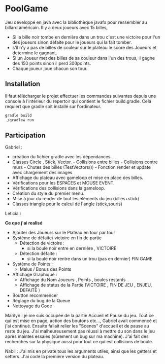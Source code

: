 # PoolGame

Jeu développé en java avec la bibliothèque javafx pour ressembler au billard américain.
Il y a deux joueurs avec 15 billes,
- Si la bille noir tombe en dernière dans un trou c'est une victoire pour l'un des joueurs sinon défaite pour le joueurs qui la fait tomber. 
- s'il n'y a pas de billes de couleur sur le plateau le score des Joueurs et determine le gagnant. 
- Si un Joueur met des billes de sa couleur dans l'un des trous, il gagne des 150 points sinon il perd 300points.
- Chaque joueur joue chacun son tour.

## Installation

Il faut télécharger le projet effectuer les commandes suivantes depuis une console
à l'intérieur du repertoir qui contient le fichier build.gradle. Cela requiert que gradle
soit installé sur l'ordinateur.

```bash
gradle build
./gradlew run
```

## Participation

Gabriel : 
- création du fichier gradle avec les dépendances.
- Classes Circle , Stick, Vector.
        - Collisions entre billes
        - Collisions contre murs
        - Chutes des billes (TestVectors())
        - Fonction render et update avec chargement des images
- Affichage du plateau avec gameloop et mise en place des billes.
- Vérifications pour les ESPACES et MOUSE EVENT.
- Vérifications des collisions dans la gameloop.
- Création du style du premier menu.
- Mise à jour du render de tout les éléments du jeu (billes+stick)
- Classes triangle pour le calcul de l'angle (stick,souris)

Leticia :

**Ce que j'ai realisé**
- Ajouter des Joueurs sur le Plateau en tour par tour 
- Système de défaite/ victoire en fin de partie
	- Détection de victoire :
		- si la boule noir entre en dernière , VICTOIRE 
	- Détection défaite : 
		- si la boule noir rentre dans un trou (pas en dernier) FIN GAME 
- Système de Points :
	- Malus / Bonus des Points  
- Affichage Graphique  : 
	- Affichage du Nom Joueurs , Points , boules restants
	- Affichage de status de la Partie (VICTOIRE , FIN DE JEU , ENJEU, DEFAITE )
- Boutton recommencer 
- Reglage du bug de la Queue 
- Nettoyage du Code 

Marilyn : je me suis occupée de la partie Accueil et Pause du jeu. Tout ce qui est mise en page, action des boutons etc..., Gabriel avait commencé et j'ai continué. Ensuite fallait relier les "Scenes" d'accueil et de pause au reste du jeu. J'ai malheureusement pas réussi à mettre du son dans le jeu après maintes essaies (sûrement un bug sur ma machine). J'ai fait des recherches sur la physique aussi pour tout ce qui est collisions de boule. 

Nabil : J'ai mis en private tous les arguments utiles, ainsi que les getters et setters. J'ai codé la première version du plateau.